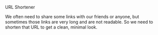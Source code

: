 URL Shortener

We often need to share some links with our friends or anyone, but sometimes those links are very long and are not readable. So we need to shorten that URL to get a clean, minimal look.
